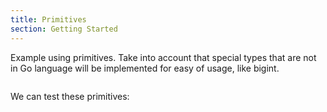 ```yaml
---
title: Primitives
section: Getting Started
---
```


Example using primitives.
Take into account that special types that are not in Go language will be implemented for easy of usage, like bigint.

```go file=./primitives.gno
```

We can test these primitives:

```go file=./primitives_test.gno
```

